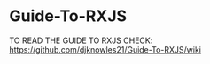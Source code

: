 # Guide-To-RXJS


TO READ THE GUIDE TO RXJS CHECK: https://github.com/djknowles21/Guide-To-RXJS/wiki 
